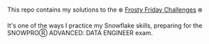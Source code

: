 This repo contains my solutions to the ❄️ [Frosty Friday Challenges](https://frostyfriday.org/) ❄️

It's one of the ways I practice my Snowflake skills, preparing for the SNOWPROⓇ ADVANCED: DATA ENGINEER exam. 
